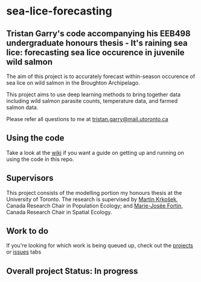 # sea-lice-forecasting

## Tristan Garry's code accompanying his EEB498 undergraduate honours thesis - It's raining sea lice: forecasting sea lice occurence in juvenile wild salmon

The aim of this project is to accurately forecast within-season occurence of sea lice on wild salmon in the Broughton Archipelago. 

This project aims to use deep learning methods to bring together data including wild salmon parasite counts, temperature data, and farmed salmon data.

Please refer all questions to me at tristan.garry@mail.utoronto.ca

## Using the code

Take a look at the [wiki](https://github.com/TristanGarry/sea-lice-forecasting/wiki) if you want a guide on getting up and running on using the code in this repo. 

## Supervisors

This project consists of the modelling portion my honours thesis at the University of Toronto. The research is supervised by [Martin Krkošek](https://krkosek.eeb.utoronto.ca/), Canada Research Chair in Population Ecology; and [Marie-Josée Fortin](https://fortin.eeb.utoronto.ca/), Canada Research Chair in Spatial Ecology. 

## Work to do

If you're looking for which work is being queued up, check out the [projects](https://github.com/TristanGarry/sea-lice-forecasting/projects/1) or [issues](https://github.com/TristanGarry/sea-lice-forecasting/issues) tabs

## Overall project Status: In progress

